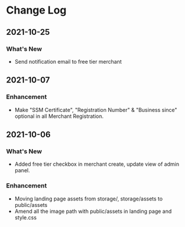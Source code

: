 # Change Log

## 2021-10-25

### What's New

-   Send notification email to free tier merchant

## 2021-10-07

### Enhancement

-   Make "SSM Certificate", "Registration Number" & "Business since" optional in all Merchant Registration.

## 2021-10-06

### What's New

-   Added free tier checkbox in merchant create, update view of admin panel.

### Enhancement

-   Moving landing page assets from storage/, storage/assets to public/assets
-   Amend all the image path with public/assets in landing page and style.css
